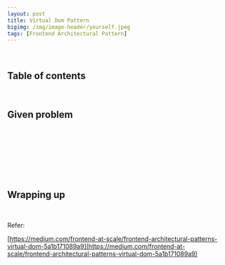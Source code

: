 ```yaml
---
layout: post
title: Virtual Dom Pattern
bigimg: /img/image-header/yourself.jpeg
tags: [Frontend Architectural Pattern]
---
```





<br>

## Table of contents





<br>

## Given problem






<br>

## 






<br>

## 





<br>

## Wrapping up




<br>

Refer:

[https://medium.com/frontend-at-scale/frontend-architectural-patterns-virtual-dom-5a1b171089a9](https://medium.com/frontend-at-scale/frontend-architectural-patterns-virtual-dom-5a1b171089a9)